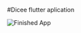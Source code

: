 

#Dicee flutter aplication


![Finished App](https://github.com/hakkicansengonul/images/blob/master/dicee.app.gif)
